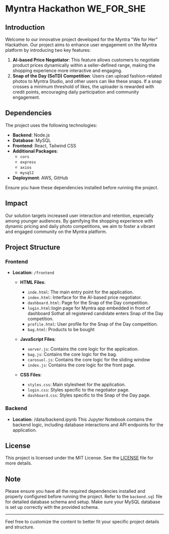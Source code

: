 
# Myntra Hackathon WE_FOR_SHE

## Introduction
Welcome to our innovative project developed for the Myntra "We for Her" Hackathon. Our project aims to enhance user engagement on the Myntra platform by introducing two key features:
1. **AI-based Price Negotiator**: This feature allows customers to negotiate product prices dynamically within a seller-defined range, making the shopping experience more interactive and engaging.
2. **Snap of the Day (SoTD) Competition**: Users can upload fashion-related photos to Myntra Studio, and other users can like these snaps. If a snap crosses a minimum threshold of likes, the uploader is rewarded with credit points, encouraging daily participation and community engagement.

## Dependencies
The project uses the following technologies:
- **Backend**: Node.js
- **Database**: MySQL
- **Frontend**: React, Tailwind CSS
- **Additional Packages**:
  - `cors`
  - `express`
  - `axios`
  - `mysql2`
- **Deployment**: AWS, GitHub

Ensure you have these dependencies installed before running the project.

## Impact
Our solution targets increased user interaction and retention, especially among younger audiences. By gamifying the shopping experience with dynamic pricing and daily photo competitions, we aim to foster a vibrant and engaged community on the Myntra platform.

## Project Structure
### Frontend
- **Location**: `/frontend`
  - **HTML Files**:
    - `inde.html`: The main entry point for the application.
    - `index.html`: Interface for the AI-based price negotiator.
    - `dashboard.html`: Page for the Snap of the Day competition.
    - `login.html`:login page for Myntra app embedded in front of dashboard Sothat all registered candidate enters Snap of the Day competition.
     - `profile.html`: User profile for the Snap of the Day competition.
     - `bag.html`: Products to be bought

  - **JavaScript Files**:
    - `server.js`: Contains the core logic for the application.
    - `bag.js`: Contains the core logic for the bag.
    - `carosuol.js`: Contains the core logic for the sliding window
    - `index.js`: Contains the core logic for the front page.

  - **CSS Files**:
    - `styles.css`: Main stylesheet for the application.
    - `login.css`: Styles specific to the negotiator page.
    - `dashboard.css`: Styles specific to the Snap of the Day page.

### Backend
- **Location**:  /data/backend.ipynb
This Jupyter Notebook contains the backend logic, including database interactions and API endpoints for the application.

## License
This project is licensed under the MIT License. See the [LICENSE](LICENSE) file for more details.

## Note
Please ensure you have all the required dependencies installed and properly configured before running the project. Refer to the `backend.sql` file for detailed database schema and setup. Make sure your MySQL database is set up correctly with the provided schema.

---

Feel free to customize the content to better fit your specific project details and structure.
